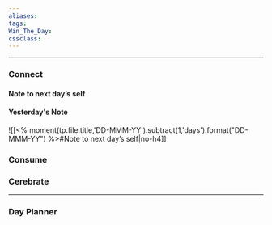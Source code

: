 ```yaml
---
aliases:  
tags:
Win_The_Day:  
cssclass:
---
```

---

### Connect 
#### Note to next day’s self
#### Yesterday's Note
 ![[<% moment(tp.file.title,'DD-MMM-YY').subtract(1,'days').format("DD-MMM-YY") %>#Note to next day’s self|no-h4]]
### Consume
### Cerebrate

--- 
### Day Planner

